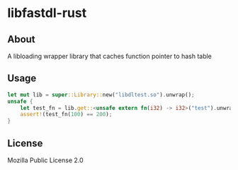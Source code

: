 libfastdl-rust
=

## About
A libloading wrapper library that caches function pointer to hash table
## Usage
```rust
let mut lib = super::Library::new("libdltest.so").unwrap();
unsafe {
    let test_fn = lib.get::<unsafe extern fn(i32) -> i32>("test").unwrap();
    assert!(test_fn(100) == 200);
}
```
## License
Mozilla Public License 2.0

